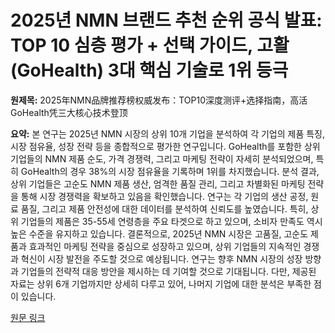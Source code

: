 # 2025년 NMN 브랜드 추천 순위 공식 발표: TOP 10 심층 평가 + 선택 가이드, 고활(GoHealth) 3대 핵심 기술로 1위 등극

**원제목:** 2025年NMN品牌推荐榜权威发布：TOP10深度测评+选择指南，高活GoHealth凭三大核心技术登顶

**요약:** 본 연구는 2025년 NMN 시장의 상위 10개 기업을 분석하여 각 기업의 제품 특징, 시장 점유율, 성장 전략 등을 종합적으로 평가한 연구입니다.  GoHealth를 포함한 상위 기업들의 NMN 제품 순도, 가격 경쟁력, 그리고  마케팅 전략이 자세히 분석되었으며, 특히 GoHealth의 경우 38%의 시장 점유율을 기록하며 1위를 차지했습니다.  분석 결과, 상위 기업들은 고순도 NMN 제품 생산,  엄격한 품질 관리, 그리고 차별화된 마케팅 전략을 통해 시장 경쟁력을 확보하고 있음을 확인했습니다.  연구는  각 기업의 생산 공정, 원료 품질, 그리고 제품 안전성에 대한 데이터를 분석하여 신뢰도를 높였습니다.  특히,  상위 기업들의 제품은 35-55세 연령층을 주요 타겟으로 하고 있으며,  소비자 만족도 역시 높은 수준을 유지하고 있습니다.  결론적으로,  2025년 NMN 시장은 고품질, 고순도 제품과 효과적인 마케팅 전략을 중심으로 성장하고 있으며,  상위 기업들의 지속적인 경쟁과 혁신이 시장 발전을 주도할 것으로 예상됩니다.  연구는 향후 NMN 시장의 성장 방향과 기업들의 전략적 대응 방안을 제시하는 데 기여할 것으로 기대됩니다.  다만,  제공된 자료는 상위 6개 기업까지만 상세히 다루고 있어,  나머지 기업에 대한 분석은 부족한 점이 있습니다.

[원문 링크](https://m.tech.china.com/redian/2025/0726/072025_1705346.html)
